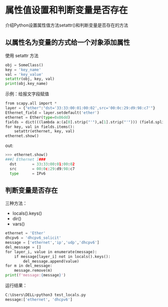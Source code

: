 # 属性值设置和判断变量是否存在
介绍Python设置属性值方法setattr()和判断变量是否存在的方法
<!--more-->

## 以属性名为变量的方式给一个对象添加属性
使用 setattr 方法
```python
obj = SomeClass()
key = 'key_name'
val = 'key_value'
setattr(obj, key, val)
print(obj.key_name) 
```
示例：给报文字段赋值
```python
from scapy.all import *
layer = {"ether":"dst='33:33:00:01:00:02',src='00:0c:29:d9:98:c7'"}
Ethernet_field = layer.setdefault('ether')
ethernet = Ether(type=0x86dd)
fields = dict(((lambda a:(a[0].strip("'"),a[1].strip("'"))) (field.split('=')) for field in Ethernet_field.split(',')))
for key, val in fields.items():
    setattr(ethernet, key, val) 
ethernet.show()
```
out:
```python
>>> ethernet.show()
###[ Ethernet ]###
  dst       = 33:33:00:01:00:02
  src       = 00:0c:29:d9:98:c7
  type      = IPv6
```

## 判断变量是否存在
三种方法：
* locals().keys()
* dir()
* vars()

```python
ethernet = 'Ether'
dhcpv6 = 'dhcpv6_solicit'
message = ['ethernet','ip','udp','dhcpv6']
del_message = []
for layer_i, value in enumerate(message):             
    if message[layer_i] not in locals().keys():
        del_message.append(value)
for m in del_message:
    message.remove(m)
print(f'message:{message}')
```
运行结果：
```python
C:\Users\DELL>python3 test_locals.py
message:['ethernet', 'dhcpv6']
```




